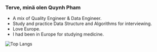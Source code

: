 ### Terve, minä olen Quynh Pham

- A mix of Quality Engineer & Data Engineer.
- Study and practice Data Structure and Algorithms for interviewing.
- Love Europe.
- I had been in Europe for studying medicine.

![Top Langs](https://github-readme-stats.vercel.app/api/top-langs/?username=quynhpha2hht&layout=compact)
